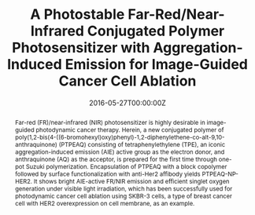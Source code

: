 ---
title: 'A Photostable Far-Red/Near-Infrared Conjugated Polymer Photosensitizer with Aggregation-Induced Emission for Image-Guided Cancer Cell Ablation'

# Authors
# If you created a profile for a user (e.g. the default `admin` user), write the username (folder name) here
# and it will be replaced with their full name and linked to their profile.
authors:
  - Wenbo Wu
  - Guangxue Feng
  - Shidang Xu
  - Bin Liu*

# # Author notes (optional)
# author_notes:
#   - ''
#   - ''
#   - ''
#   - 'Corresponding author'

date: '2016-05-27T00:00:00Z'
doi: '10.1021/acs.macromol.6b00958'

# Schedule page publish date (NOT publication's date).
publishDate: '2016-07-11T00:00:00Z'

# Publication type.
# Accepts a single type but formatted as a YAML list (for Hugo requirements).
# Enter a publication type from the CSL standard.
publication_types: ['article-journal']

# Publication name and optional abbreviated publication name.
publication: In *Macromolecules*
publication_short: In *Macromolecules*

abstract: Far-red (FR)/near-infrared (NIR) photosensitizer is highly desirable in image-guided photodynamic cancer therapy. Herein, a new conjugated polymer of poly(1,2-bis(4-((6-bromohexyl)oxy)phenyl)-1,2-diphenylethene-co-alt-9,10-anthraquinone) (PTPEAQ) consisting of tetraphenylethylene (TPE), an iconic aggregation-induced emission (AIE) active group as the electron donor, and anthraquinone (AQ) as the acceptor, is prepared for the first time through one-pot Suzuki polymerization. Encapsulation of PTPEAQ with a block copolymer followed by surface functionalization with anti-Her2 affibody yields PTPEAQ-NP-HER2. It shows bright AIE-active FR/NIR emission and efficient singlet oxygen generation under visible light irradiation, which has been successfully used for photodynamic cancer cell ablation using SKBR-3 cells, a type of breast cancer cell with HER2 overexpression on cell membrane, as an example.

# Summary. An optional shortened abstract.
summary: Far-red (FR)/near-infrared (NIR) photosensitizer is highly desirable in image-guided photodynamic cancer therapy. Herein, a new conjugated polymer of poly(1,2-bis(4-((6-bromohexyl)oxy)phenyl)-1,2-diphenylethene-co-alt-9,10-anthraquinone) (PTPEAQ) consisting of tetraphenylethylene (TPE), an iconic aggregation-induced emission (AIE) active group as the electron donor, and anthraquinone (AQ) as the acceptor, is prepared for the first time through one-pot Suzuki polymerization. Encapsulation of PTPEAQ with a block copolymer followed by surface functionalization with anti-Her2 affibody yields PTPEAQ-NP-HER2. It shows bright AIE-active FR/NIR emission and efficient singlet oxygen generation under visible light irradiation, which has been successfully used for photodynamic cancer cell ablation using SKBR-3 cells, a type of breast cancer cell with HER2 overexpression on cell membrane, as an example.
tags: []

# Display this page in the Featured widget?
featured: true

# Custom links (uncomment lines below)
# links:
# - name: Custom Link
#   url: http://example.org

url_pdf: 'https://pubs.acs.org/doi/epdf/10.1021/acs.macromol.6b00958?ref=article_openPDF'
url_code: ''
url_dataset: ''
url_poster: ''
url_project: ''
url_slides: ''
url_source: ''
url_video: ''

# Featured image
# To use, add an image named `featured.jpg/png` to your page's folder.
# image:
#   caption: 'Image credit: [**Unsplash**](https://unsplash.com/photos/pLCdAaMFLTE)'
#   focal_point: ''
#   preview_only: false
---